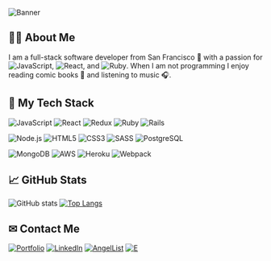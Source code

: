 ![Banner](https://user-images.githubusercontent.com/6326660/103444611-b4253800-4c1e-11eb-8d69-3685e0347c87.png)

## 🙋‍♂️ About Me
I am a full-stack software developer from San Francisco 🌉 with a passion for
![JavaScript](https://img.shields.io/badge/-JavaScript-informational?style=flat-square&logo=JavaScript&logoColor=black&color=F7DF1E),
![React](https://img.shields.io/badge/-React-informational?style=flat-square&logo=React&logoColor=black&color=61DAFB), and
![Ruby](https://img.shields.io/badge/-Ruby-informational?style=flat-square&logo=Ruby&logoColor=white&color=CC342D).
When I am not programming I enjoy reading comic books 📖 and listening to music 🎧.
## 🧰 My Tech Stack

![JavaScript](https://img.shields.io/badge/-JavaScript-informational?style=flat-square&logo=JavaScript&logoColor=black&color=F7DF1E)
![React](https://img.shields.io/badge/-React-informational?style=flat-square&logo=React&logoColor=black&color=61DAFB)
![Redux](https://img.shields.io/badge/-Redux-informational?style=flat-square&logo=Redux&logoColor=white&color=764ABC)
![Ruby](https://img.shields.io/badge/-Ruby-informational?style=flat-square&logo=Ruby&logoColor=white&color=CC342D)
![Rails](https://img.shields.io/badge/-Rails-informational?style=flat-square&logo=Ruby-on-Rails&logoColor=white&color=CC342D)

![Node.js](https://img.shields.io/badge/-Node.js-informational?style=flat-square&logo=Node.js&logoColor=white&color=339933)
![HTML5](https://img.shields.io/badge/-HTML5-informational?style=flat-square&logo=HTML5&logoColor=white&color=E34F26)
![CSS3](https://img.shields.io/badge/-CSS3-informational?style=flat-square&logo=CSS3&logoColor=white&color=1572B6)
![SASS](https://img.shields.io/badge/-SASS-informational?style=flat-square&logo=SASS&logoColor=white&color=CC6699)
![PostgreSQL](https://img.shields.io/badge/-PostgreSQL-informational?style=flat-square&logo=PostgreSQL&logoColor=white&color=336791)

![MongoDB](https://img.shields.io/badge/-MongoDB-informational?style=flat-square&logo=MongoDB&logoColor=white&color=47A248)
![AWS](https://img.shields.io/badge/-AWS-informational?style=flat-square&logo=Amazon-AWS&logoColor=white&color=232F3E)
![Heroku](https://img.shields.io/badge/-Heroku-informational?style=flat-square&logo=Heroku&logoColor=white&color=430098)
![Webpack](https://img.shields.io/badge/-Webpack-informational?style=flat-square&logo=Webpack&logoColor=black&color=8DD6F9)

## 📈 GitHub Stats

![GitHub stats](https://github-readme-stats.vercel.app/api?username=jazhen&show_icons=true)  [![Top Langs](https://github-readme-stats.vercel.app/api/top-langs/?username=jazhen&layout=compact)](https://github.com/anuraghazra/github-readme-stats)

## ✉ Contact Me
[![Portfolio](https://img.shields.io/badge/-Portfolio-informational?style=for-the-badge&logo=iCloud&logoColor=white&color=F7D9B8)](https://jazhen.github.io/)
[![LinkedIn](https://img.shields.io/badge/-LinkedIn-informational?style=for-the-badge&logo=LinkedIn&logoColor=white&color=0077B5)](https://www.linkedin.com/in/jazhen/)
[![AngelList](https://img.shields.io/badge/-AngelList-informational?style=for-the-badge&logo=AngelList&logoColor=white&color=15283E)](https://angel.co/u/jazhen)
[![E](https://img.shields.io/badge/-EMail-informational?style=for-the-badge&logo=GMail&logoColor=white&color=D14836)](mailto:jasonzhen.mail@gmail.com)
